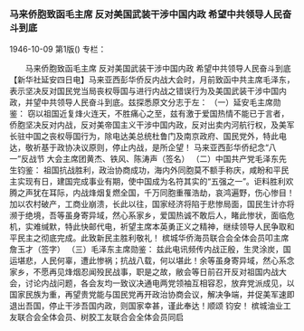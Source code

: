 ### 马来侨胞致函毛主席  反对美国武装干涉中国内政  希望中共领导人民奋斗到底

1946-10-09
第1版()
专栏：

　　马来侨胞致函毛主席
    反对美国武装干涉中国内政
    希望中共领导人民奋斗到底
    【新华社延安四日电】马来亚西彭华侨反内战大会时，月前致函中共主席毛泽东，表示坚决反对国民党当局丧权辱国与进行内战之错误行为及美国武装干涉中国内政，并望中共领导人民奋斗到底。兹探悉原文分志于左：
    （一）延安毛主席勋鉴：
    窃以祖国近复烽火连天，不胜痛心之至，兹有激于爱国热情不能已于言者，侨胞坚决反对内战，反对美帝国主义干涉中国内政，反对出卖内河航行权，及美军长驻中国之丧权辱国行为，除电达美总统杜鲁门及南京政府、国民党外，特此电达，敬祈基于政协决议原则，停止内战，是所企望！
                            马来亚西彭华侨纪念“八一”反战节
                            大会主席团黄杰、铁风、陈涛声（签名）
    （二）中国共产党毛泽东先生钧鉴：
    祖国抗战胜利，政治协商成功，海内外同胞莫不额手称庆，咸盼和平民主实现有日，建国完成事业有期，使中国成为名符其实的“五强之一”。讵料胜利欢腾之声犹在耳际，内战烽烟复燃全国，千万同胞重罹浩劫，哀鸿遍野，伤心惨目！加以农村破产，工商业崩溃，长此以往，国家经济将陷于悲惨局面，国民生计亦将濒于绝境，吾等虽身寄异域，然心系家乡，爱国热诚不敢后人，睹此惨状，面临危机，实难缄默，特此快邮代电，祈望主席本英勇正义之精神，继续领导人民争取和平民主之彻底完成。此致新民主胜利敬礼！
                    槟城华侨海员联合会全体会员叩主席詹玉才（签字）
    （三）毛泽东主席勋鉴：
    兹此电讯频传内战正殷，生灵涂炭，国运堪悲，人民何辜，遭此惨祸；抗战八载，何以堪此！余等虽身寄异域，然心系念家乡，不愿再见烽烟忍闻殁民战事，职是之故，敝会等日前召开反对祖国内战大会，讨论内战问题，各会友均一致议决通电两党领袖互相容忍，放弃党派成见，以国家民族为重，再望贵党能与国民党再开政治协商会议，解决争端，并促美军速即退出吾国，停止干涉吾国内政，则国家幸甚，谨此奉达！顺颂
    钧安！
            槟城油业工友联合会全体会员、树胶工友联合会全体会员同启
